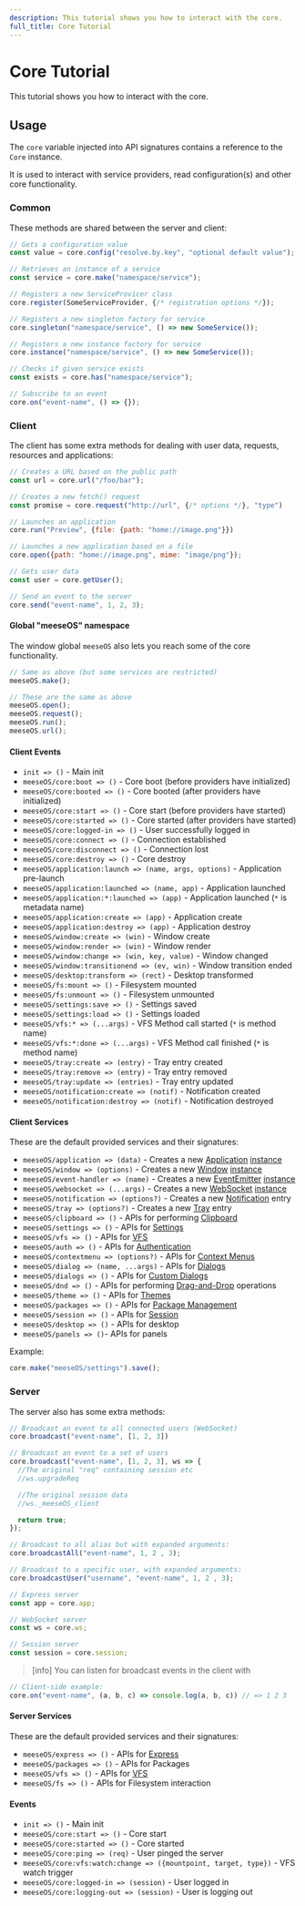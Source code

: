 ```yaml
---
description: This tutorial shows you how to interact with the core.
full_title: Core Tutorial
---
```


# Core Tutorial

This tutorial shows you how to interact with the core.

## Usage

The `core` variable injected into API signatures contains a reference to the `Core` instance.

It is used to interact with service providers, read configuration(s) and other core functionality.

### Common

These methods are shared between the server and client:

```javascript
// Gets a configuration value
const value = core.config("resolve.by.key", "optional default value");

// Retrieves an instance of a service
const service = core.make("namespace/service");

// Registers a new ServiceProvicer class
core.register(SomeServiceProvider, {/* registration options */});

// Registers a new singleton factory for service
core.singleton("namespace/service", () => new SomeService());

// Registers a new instance factory for service
core.instance("namespace/service", () => new SomeService());

// Checks if given service exists
const exists = core.has("namespace/service");

// Subscribe to an event
core.on("event-name", () => {});
```

### Client

The client has some extra methods for dealing with user data, requests, resources and applications:

```javascript
// Creates a URL based on the public path
const url = core.url("/foo/bar");

// Creates a new fetch() request
const promise = core.request("http://url", {/* options */}, "type")

// Launches an application
core.run("Preview", {file: {path: "home://image.png"}})

// Launches a new application based on a file
core.open({path: "home://image.png", mime: "image/png"});

// Gets user data
const user = core.getUser();

// Send an event to the server
core.send("event-name", 1, 2, 3);
```

#### Global "meeseOS" namespace

The window global `meeseOS` also lets you reach some of the core functionality.

```javascript
// Same as above (but some services are restricted)
meeseOS.make();

// These are the same as above
meeseOS.open();
meeseOS.request();
meeseOS.run();
meeseOS.url();
```

#### Client Events

* `init => ()` - Main init
* `meeseOS/core:boot => ()` - Core boot (before providers have initialized)
* `meeseOS/core:booted => ()` - Core booted (after providers have initialized)
* `meeseOS/core:start => ()` - Core start (before providers have started)
* `meeseOS/core:started => ()` - Core started (after providers have started)
* `meeseOS/core:logged-in => ()` - User successfully logged in
* `meeseOS/core:connect => ()` - Connection established
* `meeseOS/core:disconnect => ()` - Connection lost
* `meeseOS/core:destroy => ()` - Core destroy
* `meeseOS/application:launch => (name, args, options)` - Application pre-launch
* `meeseOS/application:launched => (name, app)` - Application launched
* `meeseOS/application:*:launched => (app)` - Application launched (`*` is metadata name)
* `meeseOS/application:create => (app)` - Application create
* `meeseOS/application:destroy => (app)` - Application destroy
* `meeseOS/window:create => (win)` - Window create
* `meeseOS/window:render => (win)` - Window render
* `meeseOS/window:change => (win, key, value)` - Window changed
* `meeseOS/window:transitionend => (ev, win)` - Window transition ended
* `meeseOS/desktop:transform => (rect)` - Desktop transformed
* `meeseOS/fs:mount => ()` - Filesystem mounted
* `meeseOS/fs:unmount => ()` - Filesystem unmounted
* `meeseOS/settings:save => ()` - Settings saved
* `meeseOS/settings:load => ()` - Settings loaded
* `meeseOS/vfs:* => (...args)` - VFS Method call started (`*` is method name)
* `meeseOS/vfs:*:done => (...args)` - VFS Method call finished (`*` is method name)
* `meeseOS/tray:create => (entry)` - Tray entry created
* `meeseOS/tray:remove => (entry)` - Tray entry removed
* `meeseOS/tray:update => (entries)` - Tray entry updated
* `meeseOS/notification:create => (notif)` - Notification created
* `meeseOS/notification:destroy => (notif)` - Notification destroyed

#### Client Services

These are the default provided services and their signatures:

* `meeseOS/application => (data)` - Creates a new [Application](../application/README.md) [instance](https://meeseOS.github.io/meeseOS-manual/api/meeseOS-client/class/src/application.js~Application.html)
* `meeseOS/window => (options)` - Creates a new [Window](../window/README.md) [instance](https://meeseOS.github.io/meeseOS-manual/api/meeseOS-client/class/src/window.js~Window.html)
* `meeseOS/event-handler => (name)` - Creates a new [EventEmitter](../bus/README.md) [instance](https://meeseOS.github.io/meeseOS-manual/api/meeseOS-common/class/src/event-handler.js~EventHandler.html)
* `meeseOS/websocket => (...args)` - Creates a new [WebSocket](../application/README.md#websockets) [instance](https://meeseOS.github.io/meeseOS-manual/api/meeseOS-client/class/src/websocket.js~Websocket.html)
* `meeseOS/notification => (options?)` - Creates a new [Notification](../notification/README.md) entry
* `meeseOS/tray => (options?)` - Creates a new [Tray](../tray/README.md) entry
* `meeseOS/clipboard => ()` - APIs for performing [Clipboard](../clipboard/README.md)
* `meeseOS/settings => ()` - APIs for [Settings](../settings/README.md)
* `meeseOS/vfs => ()` - APIs for [VFS](../vfs/README.md)
* `meeseOS/auth => ()` - APIs for [Authentication](../auth/README.md)
* `meeseOS/contextmenu => (options?)` - APIs for [Context Menus](../gui/README.md#contextmenu)
* `meeseOS/dialog => (name, ...args)` - APIs for [Dialogs](../dialog/README.md#usage)
* `meeseOS/dialogs => ()` - APIs for [Custom Dialogs](../dialog/README.md#custom-dialog)
* `meeseOS/dnd => ()` - APIs for performing [Drag-and-Drop](../tutorial/dnd/README.md) operations
* `meeseOS/theme => ()` - APIs for [Themes](../tutorial/theme/README.md#usage)
* `meeseOS/packages => ()` - APIs for [Package Management](https://meeseOS.github.io/meeseOS-manual/api/meeseOS-client/class/src/packages.js~Packages.html)
* `meeseOS/session => ()` - APIs for [Session](https://meeseOS.github.io/meeseOS-manual/api/meeseOS-client/class/src/session.js~Session.html)
* `meeseOS/desktop => ()` - APIs for desktop
* `meeseOS/panels => ()`- APIs for panels

Example:

```javascript
core.make("meeseOS/settings").save();
```

### Server

The server also has some extra methods:

```javascript
// Broadcast an event to all connected users (WebSocket)
core.broadcast("event-name", [1, 2, 3])

// Broadcast an event to a set of users
core.broadcast("event-name", [1, 2, 3], ws => {
  //The original "req" containing session etc
  //ws.upgradeReq

  //The original session data
  //ws._meeseOS_client

  return true;
});

// Broadcast to all alias but with expanded arguments:
core.broadcastAll("event-name", 1, 2 , 3);

// Broadcast to a specific user, with expanded arguments:
core.broadcastUser("username", "event-name", 1, 2 , 3);

// Express server
const app = core.app;

// WebSocket server
const ws = core.ws;

// Session server
const session = core.session;
```

> [info] You can listen for broadcast events in the client with

```javascript
// Client-side example:
core.on("event-name", (a, b, c) => console.log(a, b, c)) // => 1 2 3
```

#### Server Services

These are the default provided services and their signatures:

* `meeseOS/express => ()` - APIs for [Express](../express/README.md)
* `meeseOS/packages => ()` - APIs for Packages
* `meeseOS/vfs => ()` - APIs for [VFS](../vfs/README.md#server-api)
* `meeseOS/fs => ()` - APIs for Filesystem interaction

#### Events

* `init => ()` - Main init
* `meeseOS/core:start => ()` - Core start
* `meeseOS/core:started => ()` - Core started
* `meeseOS/core:ping => (req)` - User pinged the server
* `meeseOS/core:vfs:watch:change => ({mountpoint, target, type})` - VFS watch trigger
* `meeseOS/core:logged-in => (session)` - User logged in
* `meeseOS/core:logging-out => (session)` - User is logging out
